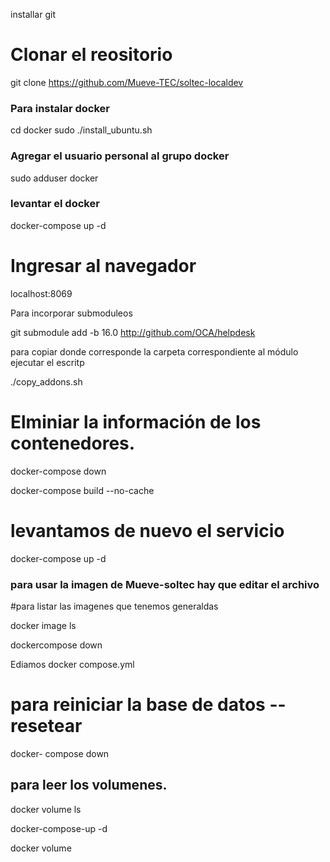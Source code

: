 installar git

# Clonar el reositorio
git clone https://github.com/Mueve-TEC/soltec-localdev


### Para instalar docker
cd docker
sudo ./install_ubuntu.sh

### Agregar el usuario personal al grupo docker 

sudo adduser <usuario> docker

### levantar el docker

docker-compose up -d


# Ingresar al navegador

localhost:8069



Para incorporar submoduleos 


git submodule add -b 16.0 http://github.com/OCA/helpdesk

para copiar donde corresponde la carpeta correspondiente al módulo ejecutar el escritp

./copy_addons.sh



# Elminiar la información de los contenedores. 
docker-compose down

docker-compose build --no-cache

# levantamos de nuevo el servicio 
docker-compose up -d




### para usar la imagen de Mueve-soltec hay que editar el archivo 



 #para listar las imagenes que tenemos generaldas

 docker image ls





dockercompose down

Ediamos docker compose.yml


# para reiniciar la base de datos -- resetear 

docker- compose down 


## para leer los volumenes. 
docker volume ls


docker-compose-up -d 


docker volume 



